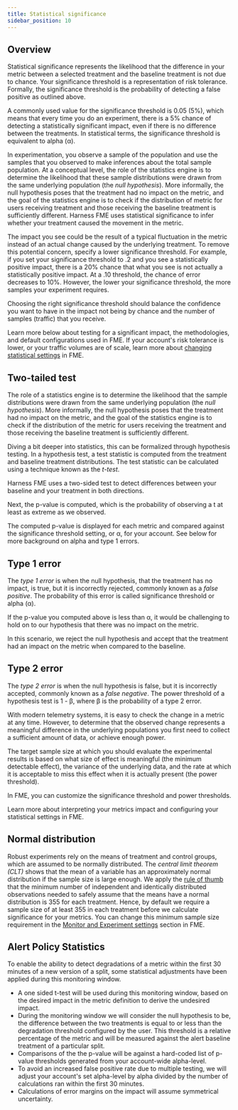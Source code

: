 ```yaml
---
title: Statistical significance
sidebar_position: 10
---
```


## Overview
 
Statistical significance represents the likelihood that the difference in your metric between a selected treatment and the baseline treatment is not due to chance. Your significance threshold is a representation of risk tolerance. Formally, the significance threshold is the probability of detecting a false positive as outlined above.

A commonly used value for the significance threshold is 0.05 (5%), which means that every time you do an experiment, there is a 5% chance of detecting a statistically significant impact, even if there is no difference between the treatments. In statistical terms, the significance threshold is equivalent to alpha (α).

In experimentation, you observe a sample of the population and use the samples that you observed to make inferences about the total sample population. At a conceptual level, the role of the statistics engine is to determine the likelihood that these sample distributions were drawn from the same underlying population (the *null hypothesis*). More informally, the null hypothesis poses that the treatment had no impact on the metric, and the goal of the statistics engine is to check if the distribution of metric for users receiving treatment and those receiving the baseline treatment is sufficiently different. Harness FME uses statistical significance to infer whether your treatment caused the movement in the metric.

The impact you see could be the result of a typical fluctuation in the metric instead of an actual change caused by the underlying treatment. To remove this potential concern, specify a lower significance threshold. For example, if you set your significance threshold to .2 and you see a statistically positive impact, there is a 20% chance that what you see is not actually a statistically positive impact. At a .10 threshold, the chance of error decreases to 10%. However, the lower your significance threshold, the more samples your experiment requires. 

Choosing the right significance threshold should balance the confidence you want to have in the impact not being by chance and the number of samples (traffic) that you receive.

Learn more below about testing for a significant impact, the methodologies, and default configurations used in FME. If your account's risk tolerance is lower, or your traffic volumes are of scale, learn more about [changing statistical settings](https://help.split.io/hc/en-us/articles/360020640752) in FME.


## Two-tailed test
 
The role of a statistics engine is to determine the likelihood that the sample distributions were drawn from the same underlying population (the *null hypothesis*). More informally, the null hypothesis poses that the treatment had no impact on the metric, and the goal of the statistics engine is to check if the distribution of the metric for users receiving the treatment and those receiving the baseline treatment is sufficiently different.

Diving a bit deeper into statistics, this can be formalized through hypothesis testing. In a hypothesis test, a test statistic is computed from the treatment and baseline treatment distributions. The test statistic can be calculated using a technique known as the *t-test*. 

Harness FME uses a two-sided test to detect differences between your baseline and your treatment in both directions.

Next, the p-value is computed, which is the probability of observing a t at least as extreme as we observed.

The computed p-value is displayed for each metric and compared against the significance threshold setting, or α, for your account. See below for more background on alpha and type 1 errors. 

## Type 1 error
 
The *type 1 error* is when the null hypothesis, that the treatment has no impact, is true, but it is incorrectly rejected, commonly known as a *false positive*. The probability of this error is called significance threshold or alpha (α).

If the p-value you computed above is less than α, it would be challenging to hold on to our hypothesis that there was no impact on the metric. 

In this scenario, we reject the null hypothesis and accept that the treatment had an impact on the metric when compared to the baseline.

## Type 2 error
 
The *type 2 error* is when the null hypothesis is false, but it is incorrectly accepted, commonly known as a *false negative*. The power threshold of a hypothesis test is 1 - β, where β is the probability of a type 2 error.

With modern telemetry systems, it is easy to check the change in a metric at any time. However, to determine that the observed change represents a meaningful difference in the underlying populations you first need to collect a sufficient amount of data, or achieve enough power.

The target sample size at which you should evaluate the experimental results is based on what size of effect is meaningful (the minimum detectable effect), the variance of the underlying data, and the rate at which it is acceptable to miss this effect when it is actually present (the power threshold). 

In FME, you can customize the significance threshold and power thresholds.

Learn more about interpreting your metrics impact and configuring your statistical settings in FME.

## Normal distribution
 
Robust experiments rely on the means of treatment and control groups, which are assumed to be normally distributed. The *central limit theorem (CLT)* shows that the mean of a variable has an approximately normal distribution if the sample size is large enough. We apply the [rule of thumb](http://bit.ly/expRulesOfThumb) that the minimum number of independent and identically distributed observations needed to safely assume that the means have a normal distribution is 355 for each treatment. Hence, by default we require a sample size of at least 355 in each treatment before we calculate significance for your metrics. You can change this minimum sample size requirement in the [Monitor and Experiment settings](https://help.split.io/hc/en-us/articles/360020640752-Monitor-and-experiment-settings) section in FME.

## Alert Policy Statistics 

To enable the ability to detect degradations of a metric within the first 30 minutes of a new version of a split, some statistical adjustments have been applied during this monitoring window.

* A one sided t-test will be used during this monitoring window, based on the desired impact in the metric definition to derive the undesired impact.  
* During the monitoring window we will consider the null hypothesis to be, the difference between the two treatments is equal to or less than the degradation threshold configured by the user. This threshold is a relative percentage of the metric and will be measured against the alert baseline treatment of a particular split. 
* Comparisons of the the p-value will be against a hard-coded list of p-value thresholds generated from your account-wide alpha-level. 
* To avoid an increased false positive rate due to multiple testing, we will adjust your account's set alpha-level by alpha divided by the number of calculations ran within the first 30 minutes. 
* Calculations of error margins on the impact will assume symmetrical uncertainty.
